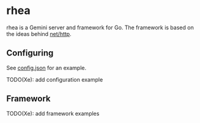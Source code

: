 # rhea

rhea is a Gemini server and framework for Go. The framework is based on the
ideas behind [net/http](https://godoc.org/net/http). 

## Configuring

See [config.json](https://github.com/Xe/rhea/blob/main/config.json) for an
example.

TODO(Xe): add configuration example

## Framework

TODO(Xe): add framework examples
